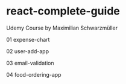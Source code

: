# react-complete-guide

Udemy Course by Maximilian Schwarzmüller

01 expense-chart

02 user-add-app

03 email-validation

04 food-ordering-app
